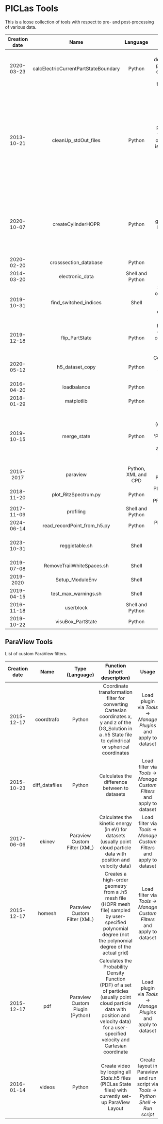 # PICLas Tools

This is a loose collection of tools with respect to pre- and post-processing of various data.

| **Creation date** |               **Name**               |     **Language**    |                                                                                                                                           **Function (short description)**                                                                                                                                          |                                                            **Useful methods**                                                           |
|      :-----:      |   :-------------------------------:  |    :------------:   |                                                                                                                               :-----------------------------------------------------:                                                                                                                               |                                                       :-------------------------:                                                       |
|     2020-03-23    | calcElectricCurrentPartStateBoundary |        Python       |                                               Calculates the electric current deposited on a surface by summing all particle impacts (with corresponding charge) in the dataset 'PartData' in a given .h5 file by considering the temporal distance between two files                                               |                                                      read 'PartState' from .h5 file                                                     |
|     2013-10-21    |         cleanUp_stdOut_files         |        Python       |                                                                 Removes unwanted print statements from a std.out file (PICLas standard output) such as lost particle info (this is written to a .h5 file for viewing), the output of the statusline                                                                 | Remove lost particles from std.out file and write them to a .h5 file: .h5 State file creation from scratch with all required attributes |
|     2020-10-07    |          createCylinderHOPR          |        Python       |                                                                                            Script for creating a hopr.ini file to generate cylindrical meshes (quarter, half or full cylinder) with 1 cell in z-direction                                                                                           |                            hopr.ini file creation for cylinders, user input prompt and config file read/write                           |
|     2020-02-20    |         crosssection_database        |        Python       |                                                                                                                                                                                                                                                                                                                     |                                                                                                                                         |
|     2014-03-20    |            electronic_data           |   Shell and Python  |                                                                                                                                                                                                                                                                                                                     |                                                                                                                                         |
|     2019-10-31    |         find_switched_indices        |        Shell        |                                                     Search in all .f90 file recursively for occurrences of e.g. 'PartState(XXXX', where XXXX is a character string, because of the switched particle dimensions to consider how Fortran stores data column-based                                                    |                                                                                                                                         |
|     2019-12-18    |            flip_PartState            |        Python       |                                                                   Flips the dimensions of a 'PartState' container in one or more .h5 files to consider the changed dime123nsions of particle data to consider how Fortran stores data column-based                                                                  |                                                                                                                                         |
|     2020-05-12    |            h5_dataset_copy           |        Python       |                                                                                         Copies a dataset (e.g. PartData) from a .h5 state file to another file. Supply original datafile, target data file and dataset name.                                                                                        |                                                                                                                                         |
|     2016-04-20    |              loadbalance             |        Python       |                                                                                                                                                                                                                                                                                                                     |                                                                                                                                         |
|     2018-01-29    |              matplotlib              |        Python       |                                                                                                                                                                                                                                                                                                                     |                                                                                                                                         |
|     2019-10-15    |              merge_state             |        Python       | merges the datasets of multiple .h5 PICLas state files into a single file (considers 'SurfaceData', 'ElemData', 'DG_Solution', 'DG_Source' and 'PartData'). When '\_TimeAvg\_' files are supplied, the dataset values are automatically averaged in addition to being summed up. This can also be done with a flag. |                                                                                                                                         |
|     2015-2017     |               paraview               | Python, XML and CPD |                                                                                                            Collection of scripts and filters for ParaView, see [Link to ParaView Tools](#paraview-tools)                                                                                                            |                                                                                                                                         |
|     2018-11-20    |         plot_RitzSpectrum.py         |        Python       |                                                                                                                Plots the Ritz spectrum of a DMD file in the format PROJECT\_DMD\_Spec\_0000.00000.dat                                                                                                               |                                                                                                                                         |
|     2017-11-09    |               profiling              |   Shell and Python  |                                                                                                                                                                                                                                                                                                                     |                                                                                                                                         |
|     2024-06-14    |      read_recordPoint_from_h5.py     |        Python       |                                                                                                                    Plots the record points data from a .h5 file in python sub plots for analysis                                                                                                                    |                                                                                                                                         |
|     2023-10-31    |            reggietable.sh            |        Shell        |                                                                                                     Automatically creates the .md table that contains an overview of all regression tests to copy into REGGIE.md                                                                                                    |                                                                                                                                         |
|     2019-07-08    |       RemoveTrailWhiteSpaces.sh      |        Shell        |                                                                                                                                                                                                                                                                                                                     |                                                                                                                                         |
|     2019-2020     |            Setup_ModuleEnv           |        Shell        |                                                                                                                                                                                                                                                                                                                     |                                                                                                                                         |
|     2019-04-15    |         test_max_warnings.sh         |        Shell        |                                                                                                                                                                                                                                                                                                                     |                                                                                                                                         |
|     2016-11-18    |               userblock              |   Shell and Python  |                                                                                                                                                                                                                                                                                                                     |                                                                                                                                         |
|     2019-10-22    |           visuBox_PartState          |        Python       |                                                                                                                                                                                                                                                                                                                     |                                                                                                                                         |

## ParaView Tools

List of custom ParaView filters.

| **Creation date** |               **Name**               |     **Type (Language)**                   |      **Function (short description)**                                                                                                                                                                   |    **Usage**                                                                               |     **Useful methods**                                                                                              |
|      :-----:      |   :-------------------------------:  |    :------------:                         |   :-----------------------------------------------------:                                                                                                                                               |     :-------------------------:                                                            |    :-------------------------:                                                                                      |
|     2015-12-17    |    coordtrafo                        |    Python                                 |      Coordinate transformation filter for converting Cartesian coordinates x, y and z of the DG_Solution in a .h5 State file to cylindrical or spherical coordinates                                    |    Load plugin via *Tools* -> *Manage Plugins* and apply to dataset                        |                                                                                                                     |
|     2015-10-23    |   diff_datafiles                     |    Python                                 |     Calculates the difference between to datasets                                                                                                                                                       |    Load filter via *Tools* -> *Manage Custom Filters* and apply to dataset                 |                                                                                                                     |
|     2017-06-06    |   ekinev                             |    Paraview Custom Filter (XML)           |     Calculates the kinetic energy (in eV) for datasets (usually point cloud particle data with position and velocity data)                                                                              |    Load filter via *Tools* -> *Manage Custom Filters* and apply to dataset                 |                                                                                                                     |
|     2015-12-17    |   homesh                             |    Paraview Custom Filter (XML)           |     Creates a high-order geometry from a .h5 mesh file (HOPR mesh file) sampled by user-specified polynomial degree (not the polynomial degree of the actual grid)                                      |    Load filter via *Tools* -> *Manage Custom Filters* and apply to dataset                 |                                                                                                                     |
|     2015-12-17    |   pdf                                |    Paraview Custom Plugin (Python)        |     Calculates the Probability Density Function (PDF) of a set of particles (usually point cloud particle data with position and velocity data) for a user-specified velocity and Cartesian coordinate  |    Load plugin via *Tools* -> *Manage Plugins* and apply to dataset                        |    python_filter_generator.py that creates a ParaView .cpd (Paraview Custom Filter (XML)) file from a .py script    |
|     2016-01-14    |   videos                             |    Python                                 |     Create  video by looping all *State*.h5 files (PICLas State files) with currently set-up ParaView Layout                                                                                            |    Create layout in Paraview and run script via *Tools* -> *Python Shell* -> *Run script*  |                                                                                                                     |

